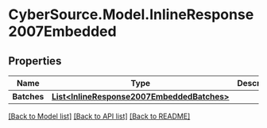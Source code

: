 # CyberSource.Model.InlineResponse2007Embedded
## Properties

Name | Type | Description | Notes
------------ | ------------- | ------------- | -------------
**Batches** | [**List&lt;InlineResponse2007EmbeddedBatches&gt;**](InlineResponse2007EmbeddedBatches.md) |  | [optional] 

[[Back to Model list]](../README.md#documentation-for-models) [[Back to API list]](../README.md#documentation-for-api-endpoints) [[Back to README]](../README.md)

